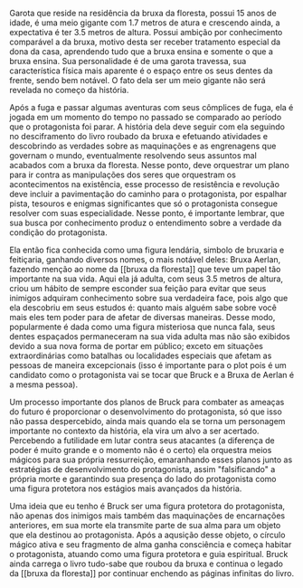 Garota que reside na residência da bruxa da floresta, possui 15 anos de idade, é uma meio gigante com 1.7 metros de atura e crescendo ainda, a expectativa é ter 3.5 metros de altura. Possui ambição por conhecimento comparável a da bruxa, motivo desta ser receber tratamento especial da dona da casa, aprendendo tudo que a bruxa ensina e somente o que a bruxa ensina. Sua personalidade é de uma garota travessa, sua característica física mais aparente é o espaço entre os seus dentes da frente, sendo bem notável. O fato dela ser um meio gigante não será revelada no começo da história.

Após a fuga e passar algumas aventuras com seus cômplices de fuga, ela é jogada em um momento do tempo no passado se comparado ao período que o protagonista foi parar. A história dela deve seguir com ela seguindo no desciframento do livro roubado da bruxa e efetuando atividades e descobrindo as verdades sobre as maquinações e as engrenagens que governam o mundo, eventualmente resolvendo seus assuntos mal acabados com a bruxa da floresta. Nesse ponto, deve orquestrar um plano para ir contra as manipulações dos seres que orquestram os acontecimentos na existência, esse processo de resistência e revolução deve incluir a pavimentação do caminho para o protagonista, por espalhar pista, tesouros e enigmas significantes que só o protagonista consegue resolver com suas especialidade. Nesse ponto, é importante lembrar, que sua busca por conhecimento produz o entendimento sobre a verdade da condição do protagonista.

Ela então fica conhecida como uma figura lendária, simbolo de bruxaria e feitiçaria, ganhando diversos nomes, o mais notável deles: Bruxa Aerlan, fazendo menção ao nome da [[bruxa da floresta]] que teve um papel tão importante na sua vida. Aqui ela já adulta, com seus 3.5 metros de altura, criou um hábito de sempre esconder sua feição para evitar que seus inimigos adquiram conhecimento sobre sua verdadeira face, pois algo que ela descobriu em seus estudos é: quanto mais alguém sabe sobre você mais eles tem poder para de afetar de diversas maneiras. Desse modo, popularmente é dada como uma figura misteriosa que nunca fala, seus dentes espaçados permaneceram na sua vida adulta mas não são exibidos devido a sua nova forma de portar em público; exceto em situações extraordinárias como batalhas ou localidades especiais que afetam as pessoas de maneira excepcionais (isso é importante para o plot pois é um candidato como o protagonista vai se tocar que Bruck e a Bruxa de Aerlan é a mesma pessoa).

Um processo importante dos planos de Bruck para combater as ameaças do futuro é proporcionar o desenvolvimento do protagonista, só que isso não passa despercebido, ainda mais quando ela se torna um personagem importante no contexto da história, ela vira um alvo a ser acertado. Percebendo a futilidade em lutar contra seus atacantes (a diferença de poder é muito grande e o momento não é o certo) ela orquestra meios mágicos para sua própria ressurreição, emaranhando esses planos junto as estratégias de desenvolvimento do protagonista, assim "falsificando" a própria morte e garantindo sua presença do lado do protagonista como uma figura protetora nos estágios mais avançados da história.

Uma ideia que eu tenho é Bruck ser uma figura protetora do protagonista, não apenas dos inimigos mais também das maquinações de encarnações anteriores, em sua morte ela transmite parte de sua alma para um objeto que ela destinou ao protagonista. Após a aqusição desse objeto, o círculo mágico ativa e seu fragmento de alma ganha consciência e começa habitar o protagonista, atuando como uma figura protetora e guia espiritual. Bruck ainda carrega o livro tudo-sabe que roubou da bruxa e continua o legado da [[bruxa da floresta]] por continuar enchendo as páginas infinitas do livro.